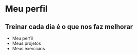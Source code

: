 # Meu perfil #
 ## Treinar cada dia é o que nos faz melhorar ##
 - Meu perfil
 - Meus projetos
 - Meus exercícios 
